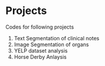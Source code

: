 # Projects
Codes for following projects
1) Text Segmentation of clinical notes
2) Image Segmentation of organs
3) YELP dataset analysis
4) Horse Derby Anlaysis

